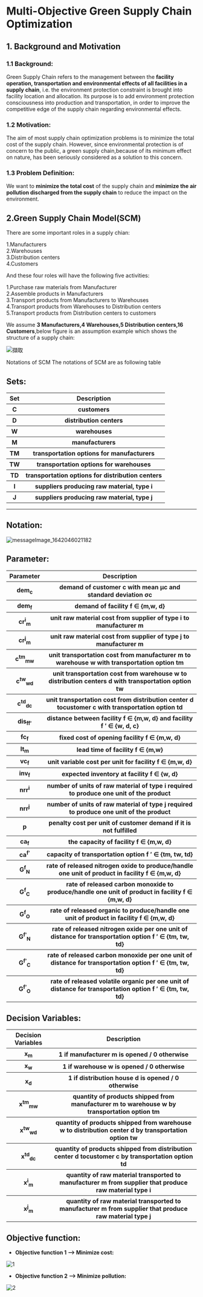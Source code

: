 # Multi-Objective Green Supply Chain Optimization

<h2>1. Background and Motivation </h2>

### 1.1 Background:
Green Supply Chain refers to the management between the **facility operation, transportation and environmental effects of all facilities in a supply chain**, i.e. the environment protection constraint is brought into facility location and allocation. Its purpose is to add environment protection consciousness into production and transportation, in order to improve the competitive edge of the supply chain regarding environmental effects.

### 1.2 Motivation:
The aim of most supply chain optimization problems is to minimize the total cost of the supply chain. However, since environmental protection is of concern to the public, a green supply chain,because of its minimum effect on nature, has been seriously considered as a solution to this concern.

### 1.3 Problem Definition:
We want to **minimize the total cost** of the supply chain and **minimize the air pollution discharged from the supply chain** to reduce the impact on the environment.

<h2>2.Green Supply Chain Model(SCM) </h2>
There are some important roles in a supply chian:

1.Manufacturers  
2.Warehouses  
3.Distribution centers  
4.Customers  

And these four roles will have the following five activities:

1.Purchase raw materials from Manufacturer   
2.Assemble products in Manufacturers  
3.Transport products from Manufacturers to Warehouses  
4.Transport products from Warehouses to Distribution centers  
5.Transport products from Distribution centers to customers


We assume **3 Manufacturers,4 Warehouses,5 Distribution centers,16 Customers**,below figure is an  assumption example which shows the structure of a supply chain:

![擷取](https://user-images.githubusercontent.com/51538779/149259852-8f6f8a11-9375-4788-a22e-24818ea20363.JPG)



Notations of SCM
The notations of SCM are as following table

## Sets:
<table>
<tr>
<th>Set</th> <th>Description</th> 
</tr>
<tr>
<th>C</th> <th>customers</th> 
</tr>
<tr>
<th>D</th> <th>distribution centers</th> 
</tr>
<tr>
<th>W</th> <th>warehouses</th>
</tr>
<tr>
<th>M</th> <th>manufacturers</th>
</tr>
<tr>
<th>TM</th> <th>transportation options for manufacturers</th>
</tr>
<tr>
<th>TW</th> <th>transportation options for warehouses</th>
</tr>
<tr>
<th>TD</th> <th>transportation options for distribution centers</th>
</tr>
<tr>
<th>I</th> <th>suppliers producing raw material, type i</th>
</tr>
<tr>
<th>J</th> <th> suppliers producing raw material, type j</th>
</tr>
</table>

-------------------------
## Notation:
![messageImage_1642046021182](https://user-images.githubusercontent.com/51538779/149263199-1be752bc-9c1e-4607-9b0d-f3399d45041f.jpg)

## Parameter:
<table>
 <tr><th>Parameter</th> <th>Description</th> </tr>
 <tr><th>dem<sub>c</sub> </th><th>demand of customer c with mean μc and standard deviation σc</th></tr>
 <tr><th>dem<sub>f</sub> </th><th>demand of facility f ∈ {m,w, d} </th></tr>
 <tr><th>cr<sup>i</sup><sub>m</sub> </th><th>unit raw material cost from supplier of type i to manufacturer m </th></tr>
 <tr><th>cr<sup>j</sup><sub>m</sub> </th><th>unit raw material cost from supplier of type j to manufacturer m </th></tr>
 <tr><th>c<sup>tm</sup><sub>mw</sub> </th><th>unit transportation cost from manufacturer m to warehouse w with transportation option tm</th></tr>
  <tr><th>c<sup>tw</sup><sub>wd</sub> </th><th>unit transportation cost from warehouse w to distribution centers d  with transportation option tw</th></tr>
 <tr><th>c<sup>td</sup><sub>dc</sub> </th><th>unit transportation cost from distribution center d tocustomer c with transportation option td</th></tr>
  <tr><th>dis<sub>ff′</sub> </th><th>distance between facility f ∈ {m,w, d} and facility f ′ ∈ {w, d, c} </th></tr>
 <tr><th>fc<sub>f</sub> </th><th>fixed cost of opening facility f ∈ {m,w, d}</th></tr>
  <tr><th>lt<sub>m</sub> </th><th>lead time of facility f ∈ {m,w}</th></tr>
 <tr><th>vc<sub>f</sub> </th><th>unit variable cost per unit for facility f ∈ {m,w, d}</th></tr>
  <tr><th>inv<sub>f</sub> </th><th>expected inventory at facility f ∈ {w, d}</th></tr>
 <tr><th>nrr<sup>i</sup> </th><th>number of units of raw material of type i required to produce one unit of the product</th></tr>
  <tr><th>nrr<sup>j</sup> </th><th>number of units of raw material of type j required to produce one unit of the product</th></tr>
  <tr><th>p</th><th>penalty cost per unit of customer demand if it is not fulfilled</th></tr>
 <tr><th>ca<sub>f</sub> </th><th>the capacity of facility f ∈ {m,w, d}</th></tr>
 <tr><th>ca<sup>f′</sup> </th><th>capacity of transportation option f ′ ∈ {tm, tw, td}</th></tr>
  <tr><th>G<sup>f</sup><sub>N</sub> </th><th>rate of released nitrogen oxide to produce/handle one unit of product in facility f ∈ {m,w, d}</th></tr>
 <tr><th>G<sup>f</sup><sub>C</sub> </th><th>rate of released carbon monoxide to produce/handle one unit of product in facility f ∈ {m,w, d}</th></tr>
 <tr><th>G<sup>f</sup><sub>O</sub> </th><th>rate of released organic to produce/handle one unit of product in facility f ∈ {m,w, d}</th></tr>
 <tr><th>G<sup>f′</sup><sub>N</sub> </th><th>rate of released nitrogen oxide per one unit of distance for transportation option f ′ ∈ {tm, tw, td}</th></tr>
 <tr><th>G<sup>f′</sup><sub>C</sub> </th><th>rate of released carbon monoxide per one unit of distance for transportation option f ′ ∈ {tm, tw, td}</th></tr>
 <tr><th>G<sup>f′</sup><sub>O</sub> </th><th>rate of released volatile organic per one unit of distance for transportation option f ′ ∈ {tm, tw, td}</th></tr>
 </table>
 
 ## Decision Variables:
 <table>
  <tr><th>Decision Variables</th><th>Description</th></tr>
  <tr><th>x<sub>m</sub> </th><th>1 if manufacturer m is opened  / 0 otherwise</th></tr>
 <tr><th>x<sub>w</sub> </th><th>1 if warehouse w is opened  / 0 otherwise</th></tr>
 <tr><th>x<sub>d</sub> </th><th>1 if distribution house d is opened  / 0 otherwise</th></tr>
 <tr><th>x<sup>tm</sup><sub>mw</sub></th><th>quantity of products shipped from manufacturer m to warehouse w by transportation option tm</th></tr>
 <tr><th>x<sup>tw</sup><sub>wd</sub></th><th>quantity of products shipped from warehouse w to distribution center d by transportation option tw</th></tr>
  <tr><th>x<sup>td</sup><sub>dc</sub></th><th>quantity of products shipped from distribution center d tocustomer c by transportation option td</th></tr>
 <tr><th>x<sup>i</sup><sub>m</sub></th><th>quantity of raw material transported to manufacturer m from supplier that produce raw material type i</th></tr>
 <tr><th>x<sup>j</sup><sub>m</sub></th><th>quantity of raw material transported to manufacturer m from supplier that produce raw material type j</th></tr>
 </table>

 ## Objective function:
 
* **Objective function 1 --> Minimize cost:**

![1](https://user-images.githubusercontent.com/51538779/149276126-295e3e96-ffd7-4801-9895-254bb983b53d.JPG)

* **Objective function 2 --> Minimize pollution:**

![2](https://user-images.githubusercontent.com/51538779/149276436-741e0180-dff0-423d-a26d-2e58a0c9fd0f.JPG)








